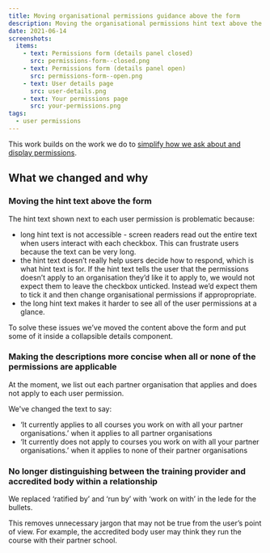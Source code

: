 ```yaml
---
title: Moving organisational permissions guidance above the form
description: Moving the organisational permissions hint text above the form and some other related tweaks
date: 2021-06-14
screenshots:
  items:
    - text: Permissions form (details panel closed)
      src: permissions-form--closed.png
    - text: Permissions form (details panel open)
      src: permissions-form--open.png
    - text: User details page
      src: user-details.png
    - text: Your permissions page
      src: your-permissions.png
tags:
  - user permissions
---
```


This work builds on the work we do to [simplify how we ask about and display permissions](/manage-teacher-training-applications/simplifying-how-we-ask-about-and-display-permissions/).

## What we changed and why

### Moving the hint text above the form

The hint text shown next to each user permission is problematic because:

- long hint text is not accessible - screen readers read out the entire text when users interact with each checkbox. This can frustrate users because the text can be very long.
- the hint text doesn’t really help users decide how to respond, which is what hint text is for. If the hint text tells the user that the permissions doesn’t apply to an organisation they’d like it to apply to, we would not expect them to leave the checkbox unticked. Instead we’d expect them to tick it and then change organisational permissions if appropropriate.
- the long hint text makes it harder to see all of the user permissions at a glance.

To solve these issues we’ve moved the content above the form and put some of it inside a collapsible details component.

### Making the descriptions more concise when all or none of the permissions are applicable

At the moment, we list out each partner organisation that applies and does not apply to each user permission.

We've changed the text to say:

- ‘It currently applies to all courses you work on with all your partner organisations.’ when it applies to all partner organisations
- ‘It currently does not apply to courses you work on with all your partner organisations.’ when it applies to none of their partner organisations

### No longer distinguishing between the training provider and accredited body within a relationship

We replaced ‘ratified by’ and ‘run by’ with ‘work on with’ in the lede for the bullets.

This removes unnecessary jargon that may not be true from the user’s point of view. For example, the accredited body user may think they run the course with their partner school.
